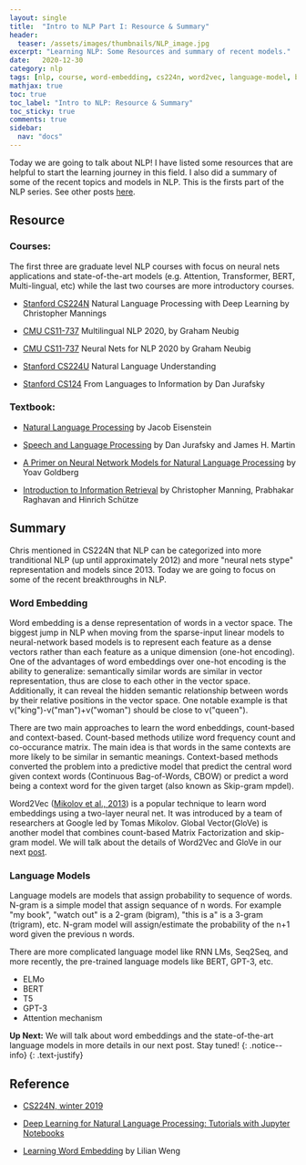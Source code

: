 ```yaml
---
layout: single
title:  "Intro to NLP Part I: Resource & Summary"
header:
  teaser: /assets/images/thumbnails/NLP_image.jpg
excerpt: "Learning NLP: Some Resources and summary of recent models."
date:   2020-12-30
category: nlp
tags: [nlp, course, word-embedding, cs224n, word2vec, language-model, bert]
mathjax: true
toc: true
toc_label: "Intro to NLP: Resource & Summary"
toc_sticky: true
comments: true
sidebar:
  nav: "docs"
---
```





Today we are going to talk about NLP! I have listed some resources that are helpful to start the learning journey in this field. I also did a summary of some of the recent topics and models in NLP. This is the firsts part of the NLP series. See other posts [here](https://jiajingchen.github.io/categories/#nlp).




## Resource

### Courses:


The first three are graduate level NLP courses with focus on neural nets applications and state-of-the-art models (e.g. Attention, Transformer, BERT, Multi-lingual, etc) while the last two courses are more introductory courses.

- [Stanford CS224N](https://www.youtube.com/playlist?list=PLoROMvodv4rOhcuXMZkNm7j3fVwBBY42z) Natural Language Processing with Deep Learning by Christopher Mannings

- [CMU CS11-737](https://www.youtube.com/watch?v=xeu7LKIT194&list=PL8PYTP1V4I8CHhppU6n1Q9-04m96D9gt5) Multilingual NLP 2020, by Graham Neubig
- [CMU CS11-737](https://www.youtube.com/watch?v=D7o2Z1tAuQc&list=PL8PYTP1V4I8CJ7nMxMC8aXv8WqKYwj-aJ) Neural Nets for NLP 2020 by Graham Neubig

- [Stanford CS224U](https://www.youtube.com/playlist?list=PLoROMvodv4rObpMCir6rNNUlFAn56Js20) Natural Language Understanding

- [Stanford CS124](https://www.youtube.com/channel/UC_48v322owNVtORXuMeRmpA) From Languages to Information by Dan Jurafsky


### Textbook:

- [Natural Language Processing](https://github.com/jacobeisenstein/gt-nlp-class/blob/master/notes/eisenstein-nlp-notes.pdf) by Jacob Eisenstein

- [Speech and Language Processing](https://web.stanford.edu/~jurafsky/slp3/) by Dan Jurafsky and James H. Martin

- [A Primer on Neural Network Models
for Natural Language Processing](https://u.cs.biu.ac.il/~yogo/nnlp.pdf) by Yoav Goldberg

- [Introduction to Information Retrieval](https://nlp.stanford.edu/IR-book/information-retrieval-book.html) by Christopher Manning, Prabhakar Raghavan and Hinrich Schütze

## Summary



Chris mentioned in CS224N that NLP can be categorized into more tranditional NLP (up until approximately 2012) and more "neural nets stype" representation and models since 2013. Today we are going to focus on some of the recent breakthroughs in NLP.

### Word Embedding

Word embedding is a dense representation of words in a vector space. The biggest jump in NLP when moving from the sparse-input linear models to neural-network based models is to represent each feature as a dense vectors rather than each feature as a unique dimension (one-hot encoding). One of the advantages of word embeddings over one-hot encoding is the ability to generalize: semantically similar words are similar in vector representation, thus are close to each other in the vector space. Additionally, it can reveal the hidden semantic relationship between words by their relative positions in the vector space. One notable example is that v("king")-v("man")+v("woman") should be close to v("queen").


There are two main approaches to learn the word enbeddings, count-based and context-based. Count-based methods utilize word frequency count and co-occurance matrix. The main idea is that words in the same contexts are more likely to be similar in semantic meanings. Context-based methods converted the problem into a predictive model that predict the central word given context words (Continuous Bag-of-Words, CBOW) or predict a word being a context word for the given target (also known as Skip-gram mpdel).

Word2Vec ([Mikolov et al., 2013](https://arxiv.org/pdf/1301.3781.pdf)) is a popular technique to learn word embeddings using a two-layer neural net. It was introduced by a team of researchers at Google led by Tomas Mikolov. Global Vector(GloVe) is another model that combines count-based Matrix Factorization and skip-gram model. We will talk about the details of Word2Vec and GloVe in our next [post](https://jiajingchen.github.io/nlp/nlp-part-2/). 


### Language Models
Language models are models that assign probability to sequence of words. N-gram is a simple model that assign sequance of n words. For example "my book", "watch out" is a 2-gram (bigram), "this is a" is a 3-gram (trigram), etc. N-gram model will assign/estimate the probability of the n+1 word given the previous n words. 

There are more complicated language model like RNN LMs, Seq2Seq, and more recently, the pre-trained language models like BERT, GPT-3, etc.


- ELMo
- BERT
- T5
- GPT-3
- Attention mechanism



<i class="far fa-sticky-note"></i> **Up Next:** 
We will talk about word embeddings and the state-of-the-art language models in more details in our next post. Stay tuned!
{: .notice--info}
{: .text-justify}



## Reference


- [CS224N, winter 2019](https://web.stanford.edu/class/archive/cs/cs224n/cs224n.1194/)

- [Deep Learning for Natural Language Processing: Tutorials with Jupyter Notebooks](https://insights.untapt.com/deep-learning-for-natural-language-processing-tutorials-with-jupyter-notebooks-ad67f336ce3f)

- [Learning Word Embedding](https://lilianweng.github.io/lil-log/2017/10/15/learning-word-embedding.html) by Lilian Weng




